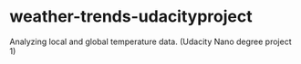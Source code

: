 # weather-trends-udacityproject
 Analyzing local and global temperature data. (Udacity Nano degree project 1)
